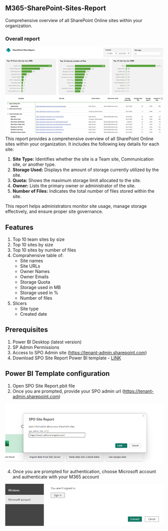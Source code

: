 ## M365-SharePoint-Sites-Report
Comprehensive overview of all SharePoint Online sites within your organization.
### Overall report
![screenshot](/images/banner2.png)
This report provides a comprehensive overview of all SharePoint Online sites within your organization. It includes the following key details for each site:
1. **Site Type:** Identifies whether the site is a Team site, Communication site, or another type.
2. **Storage Used:** Displays the amount of storage currently utilized by the site.
3. **Quota:** Shows the maximum storage limit allocated to the site.
4. **Owner:** Lists the primary owner or administrator of the site.
5. **Number of Files:** Indicates the total number of files stored within the site.

This report helps administrators monitor site usage, manage storage effectively, and ensure proper site governance.
## Features
1. Top 10 team sites by size
2. Top 10 sites by size
3. Top 10 sites by number of files
4. Comprahensive table of:
    - Site names
    - Site URLs
    - Owner Names
    - Owner Emails
    - Storage Quota
    - Storage used in MB
    - Storage used in %
    - Number of files
5. Slicers
    - Site type
    - Created date
## Prerequisites
1.  Power BI Desktop (latest version)
2.	SP Admin Permissions
3.	Access to SPO Admin site (https://tenant-admin.sharepoint.com)
4.	Download SPO Site Report Power BI template - [LINK](https://github.com/BojanBuhac/M365-SharePoint-Sites-Report/blob/main/SPO%20Site%20Report.pbit)
## Power BI Template configuration
1. Open SPO Site Report.pbit file
2. Once you are prompted, provide your SPO admin url (https://tenant-admin.sharepoint.com)
   
![screenshot](/images/SPOadmin.png)

4. Once you are prompted for authentication, choose Microsoft account and authenticate with your M365 account

![screenshot](/images/SPOaccount.png)
